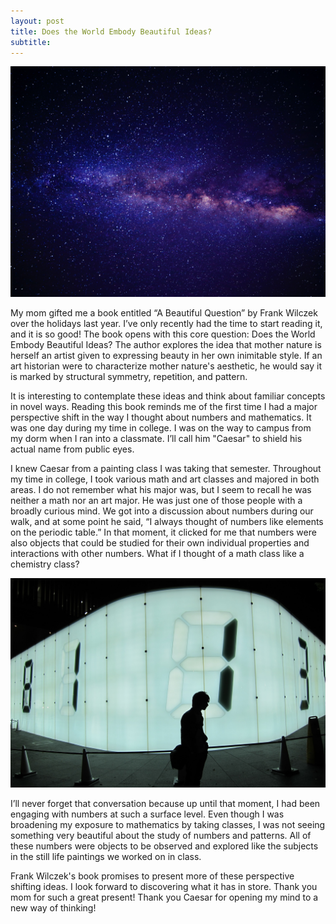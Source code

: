 ```yaml
---
layout: post
title: Does the World Embody Beautiful Ideas?
subtitle: 
---
```

<div style="text-align:center"><img src="../img/blog_images/beautiful_ideas/pics_from_stocksnap_io/DIKNMVOV9M.jpg"></div>

My mom gifted me a book entitled “A Beautiful Question” by Frank Wilczek over the holidays last year. I’ve only recently had the time to start reading it, and it is so good! The book opens with this core question: Does the World Embody Beautiful Ideas?  The author explores the idea that mother nature is herself an artist given to expressing beauty in her own inimitable style.  If an art historian were to characterize mother nature's aesthetic, he would say it is marked by structural symmetry, repetition, and pattern.  

It is interesting to contemplate these ideas and think about familiar concepts in novel ways.  Reading this book reminds me of the first time I had a major perspective shift in the way I thought about numbers and mathematics.  It was one day during my time in college.  I was on the way to campus from my dorm when I ran into a classmate.  I’ll call him "Caesar" to shield his actual name from public eyes.

I knew Caesar from a painting class I was taking that semester.  Throughout my time in college, I took various math and art classes and majored in both areas.  I do not remember what his major was, but I seem to recall he was neither a math nor an art major.  He was just one of those people with a broadly curious mind.  We got into a discussion about numbers during our walk, and at some point he said, “I always thought of numbers like elements on the periodic table.”  In that moment, it clicked for me  that numbers were also objects that could be studied for their own individual properties and interactions with other numbers.  What if I thought of a math class like a chemistry class?

<div style="text-align:center"><img src="../img/blog_images/beautiful_ideas/pics_from_stocksnap_io/E13520154A.jpg"></div>

I’ll never forget that conversation because up until that moment, I had been engaging with numbers at such a surface level. Even though I was broadening my exposure to mathematics by taking classes, I was not seeing something very beautiful about the study of numbers and patterns. All of these numbers were objects to be observed and explored like the subjects in the still life paintings we worked on in class.

Frank Wilczek's book promises to present more of these perspective shifting ideas.  I look forward to discovering what it has in store.  Thank you mom for such a great present!  Thank you Caesar for opening my mind to a new way of thinking!